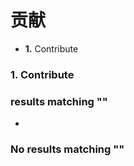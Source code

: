 # 贡献

* **1.** Contribute

### 1. Contribute <a href="#contribute" id="contribute"></a>

### results matching ""

*

### No results matching ""
